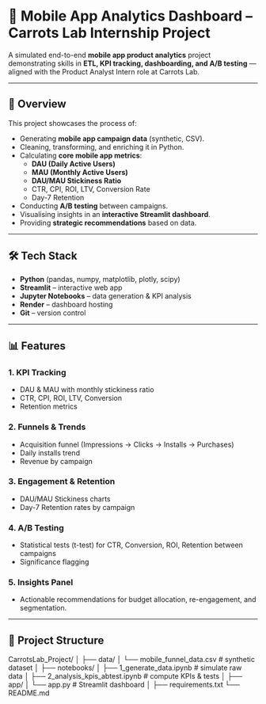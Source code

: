 # 📱 Mobile App Analytics Dashboard – Carrots Lab Internship Project

A simulated end-to-end **mobile app product analytics** project demonstrating skills in **ETL, KPI tracking, dashboarding, and A/B testing** — aligned with the Product Analyst Intern role at Carrots Lab.

---

## 🚀 Overview
This project showcases the process of:
- Generating **mobile app campaign data** (synthetic, CSV).
- Cleaning, transforming, and enriching it in Python.
- Calculating **core mobile app metrics**:
  - **DAU (Daily Active Users)**
  - **MAU (Monthly Active Users)**
  - **DAU/MAU Stickiness Ratio**
  - CTR, CPI, ROI, LTV, Conversion Rate
  - Day-7 Retention
- Conducting **A/B testing** between campaigns.
- Visualising insights in an **interactive Streamlit dashboard**.
- Providing **strategic recommendations** based on data.

---

## 🛠 Tech Stack
- **Python** (pandas, numpy, matplotlib, plotly, scipy)
- **Streamlit** – interactive web app
- **Jupyter Notebooks** – data generation & KPI analysis
- **Render** – dashboard hosting
- **Git** – version control

---

## 📊 Features
### 1. **KPI Tracking**
- DAU & MAU with monthly stickiness ratio
- CTR, CPI, ROI, LTV, Conversion
- Retention metrics

### 2. **Funnels & Trends**
- Acquisition funnel (Impressions → Clicks → Installs → Purchases)
- Daily installs trend
- Revenue by campaign

### 3. **Engagement & Retention**
- DAU/MAU Stickiness charts
- Day-7 Retention rates by campaign

### 4. **A/B Testing**
- Statistical tests (t-test) for CTR, Conversion, ROI, Retention between campaigns
- Significance flagging

### 5. **Insights Panel**
- Actionable recommendations for budget allocation, re-engagement, and segmentation.

---

## 📂 Project Structure
CarrotsLab_Project/
│
├── data/
│   └── mobile_funnel_data.csv     # synthetic dataset
│
├── notebooks/
│   ├── 1_generate_data.ipynb      # simulate raw data
│   ├── 2_analysis_kpis_abtest.ipynb # compute KPIs & tests
│
├── app/
│   └── app.py                     # Streamlit dashboard
│
├── requirements.txt
└── README.md
